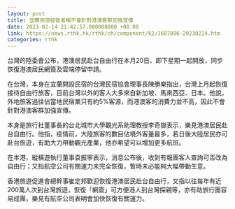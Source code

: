 ```yaml
---
layout: post
title: 宜蘭民宿經營者稱不會針對港澳客群加強宣傳
date: 2023-02-14 21:42:57.000000000 +08:00
link: https://news.rthk.hk/rthk/ch/component/k2/1687896-20230214.htm
categories: rthk
---
```


台灣的陸委會公布，港澳居民赴台自由行在本月20日、即下星期一起開放，同步恢復港澳居民網簽及雲端停留申請。

在台灣，本身在宜蘭開設民宿的台灣民宿協會理事長陳勝樂指出，台灣上月起恢復接待自由行旅客，目前台灣以外的客人大多來自新加坡、馬來西亞、日本。他說，外地旅客過往佔當地民宿業只有約5%客源，而港澳客的消費力並不高，因此不會針對港澳客群加強宣傳。

本身是旅行社董事長的台北城市大學觀光系助理教授李奇嶽表示，樂見港澳居民赴台自由行。他指，疫情前，大陸旅客的數目佔境外客量最多，若日後大陸居民亦可赴台旅遊，有助大力帶動觀光產業，他亦希望可以增加更多航班。

在本港，縱橫遊執行董事袁振寧表示，消息公布後，收到有報團客人查詢可否改為自由行；又指航空公司有關運力未完全恢復，暫時未必能夠大幅帶動生意。

香港旅遊促進會總幹事崔定邦歡迎恢復港澳居民赴台自由行，又指以往每年有近200萬人次到台灣旅遊，恢復「網簽」可方便港人到台灣探親等，亦有助旅行團容易成團，樂見有航空公司表明會加快恢復有關運力。
